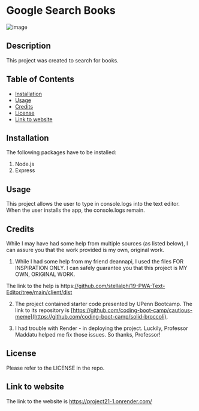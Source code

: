 # Google Search Books

![image](https://github.com/upennbootcamp23/project21/assets/143010411/2d918085-ce65-45ee-9794-b8d9e3c6bfc9)


## Description

This project was created to search for books.

## Table of Contents
- [Installation](#installation)
- [Usage](#usage)
- [Credits](#credits)
- [License](#license)
- [Link to website](#website)

## Installation

The following packages have to be installed:
1. Node.js
2. Express

## Usage
This project allows the user to type in console.logs into the text editor. When the user installs the app, the console.logs remain.

## Credits

While I may have had some help from multiple sources (as listed below), I can assure you that the work provided is my own, original work.

1. While I had some help from my friend deannapi, I used the files FOR INSPIRATION ONLY. I can safely guarantee you that this project is MY OWN, ORIGINAL WORK.

The link to the help is https:[//github.com/stellalph/19-PWA-Text-Editor/tree/main/client/dist](https://github.com/deannapi/book-search-engine)

2. The project contained starter code presented by UPenn Bootcamp. The link to its repository is [https://github.com/coding-boot-camp/cautious-meme](https://github.com/coding-boot-camp/solid-broccoli).

3. I had trouble with Render - in deploying the project. Luckily, Professor Maddatu helped me fix those issues. So thanks, Professor!

## License
Please refer to the LICENSE in the repo.

## Link to website
The link to the website is https://project21-1.onrender.com/

